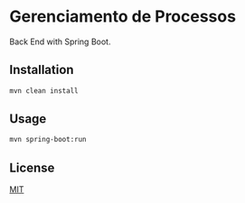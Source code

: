 # Gerenciamento de Processos

Back End with Spring Boot.

## Installation


```bash
mvn clean install
```

## Usage

```bash
mvn spring-boot:run
```

## License
[MIT](https://choosealicense.com/licenses/mit/)
